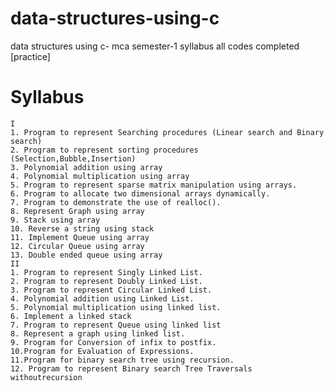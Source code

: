 # data-structures-using-c
data structures using c- mca semester-1 syllabus all codes completed [practice]

# Syllabus
    I 
    1. Program to represent Searching procedures (Linear search and Binary search)
    2. Program to represent sorting procedures (Selection,Bubble,Insertion)
    3. Polynomial addition using array
    4. Polynomial multiplication using array
    5. Program to represent sparse matrix manipulation using arrays.
    6. Program to allocate two dimensional arrays dynamically.
    7. Program to demonstrate the use of realloc().
    8. Represent Graph using array
    9. Stack using array
    10. Reverse a string using stack
    11. Implement Queue using array
    12. Circular Queue using array
    13. Double ended queue using array
    II 
    1. Program to represent Singly Linked List.
    2. Program to represent Doubly Linked List.
    3. Program to represent Circular Linked List.
    4. Polynomial addition using Linked List.
    5. Polynomial multiplication using linked list.
    6. Implement a linked stack
    7. Program to represent Queue using linked list
    8. Represent a graph using linked list.
    9. Program for Conversion of infix to postfix.
    10.Program for Evaluation of Expressions.
    11.Program for binary search tree using recursion.
    12. Program to represent Binary search Tree Traversals withoutrecursion
